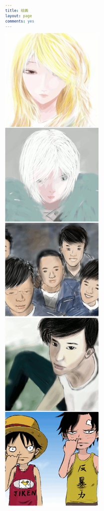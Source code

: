 ```yaml
---
title: 绘画
layout: page
comments: yes
---
```

<div id="draw_list"><a herf="./2014-02-06.md"><img src="./image/small/2014-02-06_small.gif"></img></a></div>
<div id="draw_list"><a herf="./2014-02-06-01.md"><img src="./image/small/2014-02-06-01_small.gif"></img></a></div>
<div id="draw_list"><a herf="./2014-02-03-02.md"><img src="./image/small/2014-02-03-02_small.gif"></img></a></div>
<div id="draw_list"><a herf="./2014-02-03.md"><img src="./image/small/2014-02-03_small.gif"></img></a></div>
<div id="draw_list"><a herf="./2014-01-21.md"><img src="./image/small/2014-01-21_small.gif"></img></a></div>
